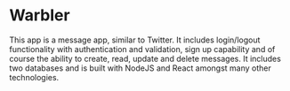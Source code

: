 # Warbler
This app is a message app, similar to Twitter. It includes login/logout functionality with authentication and validation, sign up capability and of course the ability to create, read, update and delete messages. It includes two databases and is built with NodeJS and React amongst many other technologies. 
